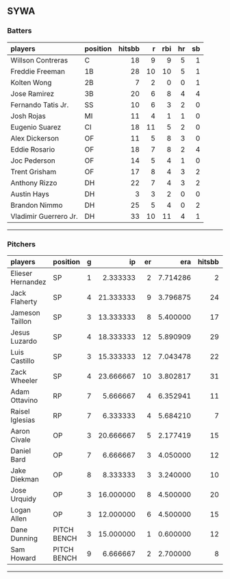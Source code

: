 ## SYWA

### Batters

 
|players               |position | hitsbb|  r| rbi| hr| sb| 
|:---------------------|:--------|------:|--:|---:|--:|--:| 
|Willson Contreras     |C        |     18|  9|   9|  5|  1| 
|Freddie Freeman       |1B       |     28| 10|  10|  5|  1| 
|Kolten Wong           |2B       |      7|  2|   0|  0|  1| 
|Jose Ramirez          |3B       |     20|  6|   8|  4|  4| 
|Fernando Tatis Jr.    |SS       |     10|  6|   3|  2|  0| 
|Josh Rojas            |MI       |     11|  4|   1|  1|  0| 
|Eugenio Suarez        |CI       |     18| 11|   5|  2|  0| 
|Alex Dickerson        |OF       |     11|  5|   8|  3|  0| 
|Eddie Rosario         |OF       |     18|  7|   8|  2|  4| 
|Joc Pederson          |OF       |     14|  5|   4|  1|  0| 
|Trent Grisham         |OF       |     17|  8|   4|  3|  2| 
|Anthony Rizzo         |DH       |     22|  7|   4|  3|  2| 
|Austin Hays           |DH       |      3|  3|   2|  0|  0| 
|Brandon Nimmo         |DH       |     25|  5|   4|  0|  2| 
|Vladimir Guerrero Jr. |DH       |     33| 10|  11|  4|  1| 


* * *

### Pitchers

 
|players           |position    |  g|        ip| er|      era| hitsbb|      whip| so|  w| sv| 
|:-----------------|:-----------|--:|---------:|--:|--------:|------:|---------:|--:|--:|--:| 
|Elieser Hernandez |SP          |  1|  2.333333|  2| 7.714286|      2| 0.8571429|  3|  0|  0| 
|Jack Flaherty     |SP          |  4| 21.333333|  9| 3.796875|     24| 1.1250000| 21|  3|  0| 
|Jameson Taillon   |SP          |  3| 13.333333|  8| 5.400000|     17| 1.2750000| 15|  0|  0| 
|Jesus Luzardo     |SP          |  4| 18.333333| 12| 5.890909|     29| 1.5818182| 21|  1|  0| 
|Luis Castillo     |SP          |  3| 15.333333| 12| 7.043478|     22| 1.4347826| 12|  1|  0| 
|Zack Wheeler      |SP          |  4| 23.666667| 10| 3.802817|     31| 1.3098592| 26|  1|  0| 
|Adam Ottavino     |RP          |  7|  5.666667|  4| 6.352941|     11| 1.9411765|  9|  2|  0| 
|Raisel Iglesias   |RP          |  7|  6.333333|  4| 5.684210|      7| 1.1052632| 11|  1|  2| 
|Aaron Civale      |OP          |  3| 20.666667|  5| 2.177419|     15| 0.7258065| 16|  3|  0| 
|Daniel Bard       |OP          |  7|  6.666667|  3| 4.050000|     12| 1.8000000| 11|  0|  2| 
|Jake Diekman      |OP          |  8|  8.333333|  3| 3.240000|     10| 1.2000000| 11|  0|  1| 
|Jose Urquidy      |OP          |  3| 16.000000|  8| 4.500000|     20| 1.2500000| 19|  0|  0| 
|Logan Allen       |OP          |  3| 12.000000|  6| 4.500000|     15| 1.2500000| 10|  1|  0| 
|Dane Dunning      |PITCH BENCH |  3| 15.000000|  1| 0.600000|     12| 0.8000000| 16|  1|  0| 
|Sam Howard        |PITCH BENCH |  9|  6.666667|  2| 2.700000|      8| 1.2000000|  9|  1|  0| 


* * *


